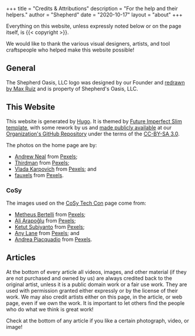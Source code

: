 +++
title = "Credits & Attributions"
description = "For the help and their helpers."
author = "Shepherd"
date = "2020-10-17"
layout = "about"
+++

Everything on this website, unless expressly noted below or on the page itself, is {{< copyright >}}.

We would like to thank the various visual designers, artists, and tool craftspeople who helped make this website possible!



## General

The Shepherd Oasis, LLC logo was designed by our Founder and [redrawn by Max Ruiz](https://straycattrash.carrd.co/) and is property of Shepherd's Oasis, LLC.



## This Website

This website is generated by [Hugo](https://gohugo.io/). It is themed by [Future Imperfect Slim template](https://github.com/pacollins/hugo-future-imperfect-slim/), with some rework by us and [made publicly available](https://github.com/soasis/soasis.org) at our [Organization's GitHub Repository](https://github.com/soasis) under the terms of the [CC-BY-SA 3.0](http://creativecommons.org/licenses/by/3.0/).

The photos on the home page are by:

- [Andrew Neal](https://www.pexels.com/@andrew?utm_content=attributionCopyText&utm_medium=referral&utm_source=pexels) from [Pexels](https://www.pexels.com/photo/macbook-pro-on-brown-wooden-table-2312369/?utm_content=attributionCopyText&utm_medium=referral&utm_source=pexels);
- [Thirdman](https://www.pexels.com/@thirdman?utm_content=attributionCopyText&utm_medium=referral&utm_source=pexels) from [Pexels](https://www.pexels.com/photo/businessman-man-suit-people-5061007/?utm_content=attributionCopyText&utm_medium=referral&utm_source=pexels);
- [Vlada Karpovich](https://www.pexels.com/@vlada-karpovich?utm_content=attributionCopyText&utm_medium=referral&utm_source=pexels) from [Pexels](https://www.pexels.com/photo/young-lady-typing-on-keyboard-of-laptop-in-living-room-4050315/?utm_content=attributionCopyText&utm_medium=referral&utm_source=pexels); and
- [fauxels](https://www.pexels.com/@fauxels?utm_content=attributionCopyText&utm_medium=referral&utm_source=pexels) from [Pexels](https://www.pexels.com/photo/photo-of-people-near-wooden-table-3183156/?utm_content=attributionCopyText&utm_medium=referral&utm_source=pexels).


### CoSy

The images used on the [CoSy Tech Con](/cosy/) page come from:

- [Metheus Bertelli](https://www.pexels.com/@bertellifotografia?utm_content=attributionCopyText&utm_medium=referral&utm_source=pexels) from [Pexels](https://www.pexels.com/photo/photo-of-people-standing-near-each-other-3321797/?utm_content=attributionCopyText&utm_medium=referral&utm_source=pexels);
- [Ali Arapoğlu](https://www.pexels.com/@baybiyik?utm_content=attributionCopyText&utm_medium=referral&utm_source=pexels) from [Pexels](https://www.pexels.com/photo/empty-grey-chairs-2623869/?utm_content=attributionCopyText&utm_medium=referral&utm_source=pexels);
- [Ketut Subiyanto](https://www.pexels.com/@ketut-subiyanto?utm_content=attributionCopyText&utm_medium=referral&utm_source=pexels) from [Pexels](https://www.pexels.com/photo/girlfriends-surfing-internet-on-laptops-while-lying-on-cozy-sofa-4132429/?utm_content=attributionCopyText&utm_medium=referral&utm_source=pexels);
- [Any Lane](https://www.pexels.com/@any-lane?utm_content=attributionCopyText&utm_medium=referral&utm_source=pexels) from [Pexels](https://www.pexels.com/photo/serious-black-man-working-on-laptop-at-home-5727885/?utm_content=attributionCopyText&utm_medium=referral&utm_source=pexels); and
- [Andrea Piacquadio](https://www.pexels.com/@olly?utm_content=attributionCopyText&utm_medium=referral&utm_source=pexels) from [Pexels](https://www.pexels.com/photo/positive-young-ethnic-lady-drinking-hot-beverage-from-cup-while-working-on-laptop-and-sitting-on-sofa-at-home-3961066/?utm_content=attributionCopyText&utm_medium=referral&utm_source=pexels).



## Articles

At the bottom of every article all videos, images, and other material (if they are not purchased and owned by us) are always credited back to the original artist, unless it is a public domain work or a fair use work. They are used with permission granted either expressly or by the license of their work. We may also credit artists either on this page, in the article, or web page, even if we own the work. It is important to let others find the people who do what we think is great work!

Check at the bottom of any article if you like a certain photograph, video, or image!
